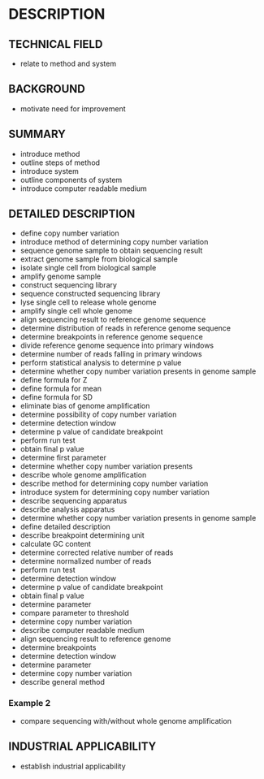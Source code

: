 # DESCRIPTION

## TECHNICAL FIELD

- relate to method and system

## BACKGROUND

- motivate need for improvement

## SUMMARY

- introduce method
- outline steps of method
- introduce system
- outline components of system
- introduce computer readable medium

## DETAILED DESCRIPTION

- define copy number variation
- introduce method of determining copy number variation
- sequence genome sample to obtain sequencing result
- extract genome sample from biological sample
- isolate single cell from biological sample
- amplify genome sample
- construct sequencing library
- sequence constructed sequencing library
- lyse single cell to release whole genome
- amplify single cell whole genome
- align sequencing result to reference genome sequence
- determine distribution of reads in reference genome sequence
- determine breakpoints in reference genome sequence
- divide reference genome sequence into primary windows
- determine number of reads falling in primary windows
- perform statistical analysis to determine p value
- determine whether copy number variation presents in genome sample
- define formula for Z
- define formula for mean
- define formula for SD
- eliminate bias of genome amplification
- determine possibility of copy number variation
- determine detection window
- determine p value of candidate breakpoint
- perform run test
- obtain final p value
- determine first parameter
- determine whether copy number variation presents
- describe whole genome amplification
- describe method for determining copy number variation
- introduce system for determining copy number variation
- describe sequencing apparatus
- describe analysis apparatus
- determine whether copy number variation presents in genome sample
- define detailed description
- describe breakpoint determining unit
- calculate GC content
- determine corrected relative number of reads
- determine normalized number of reads
- perform run test
- determine detection window
- determine p value of candidate breakpoint
- obtain final p value
- determine parameter
- compare parameter to threshold
- determine copy number variation
- describe computer readable medium
- align sequencing result to reference genome
- determine breakpoints
- determine detection window
- determine parameter
- determine copy number variation
- describe general method

### Example 2

- compare sequencing with/without whole genome amplification

## INDUSTRIAL APPLICABILITY

- establish industrial applicability


